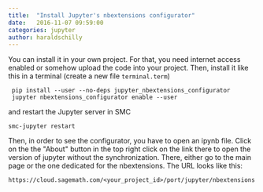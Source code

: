 ```yaml
---
title:  "Install Jupyter's nbextensions configurator"
date:   2016-11-07 09:59:00
categories: jupyter
author: haraldschilly
---
```


You can install it in your own project. For that, you need internet access enabled or somehow upload the code into your project. Then, install it like this in a terminal (create a new file `terminal.term`)

     pip install --user --no-deps jupyter_nbextensions_configurator
     jupyter nbextensions_configurator enable --user

and restart the Jupyter server in SMC

    smc-jupyter restart

Then, in order to see the configurator, you have to open an ipynb file. Click on the the "About" button in the top right click on the link there to open the version of jupyter without the synchronization. There, either go to the main page or the one dedicated for the nbextensions. The URL looks like this:

    https://cloud.sagemath.com/<your_project_id>/port/jupyter/nbextensions